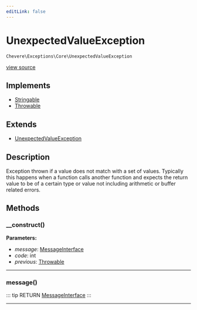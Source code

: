 ```yaml
---
editLink: false
---
```


# UnexpectedValueException

`Chevere\Exceptions\Core\UnexpectedValueException`

[view source](https://github.com/chevere/chevere/blob/master/src/Chevere/Exceptions/Core/UnexpectedValueException.php)

## Implements

- [Stringable](https://www.php.net/manual/class.stringable)
- [Throwable](https://www.php.net/manual/class.throwable)

## Extends

- [UnexpectedValueException](https://www.php.net/manual/class.unexpectedvalueexception)

## Description

Exception thrown if a value does not match with a set of values. Typically this happens when a function calls another function and expects the return value to be of a certain type or value not including arithmetic or buffer related errors.

## Methods

### __construct()

**Parameters:**

- *message*: [MessageInterface](../../Interfaces/Message/MessageInterface.md)
- *code*: int
- *previous*: [Throwable](https://www.php.net/manual/class.throwable)

---

### message()

::: tip RETURN
[MessageInterface](../../Interfaces/Message/MessageInterface.md)
:::

---
